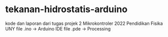 # tekanan-hidrostatis-arduino
kode dan laporan dari tugas projek 2 Mikrokontroler 2022 Pendidikan Fisika UNY
file .ino -> Arduino IDE
file .pde -> Processing
